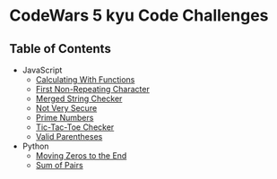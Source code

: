 # CodeWars 5 kyu Code Challenges

## Table of Contents

- JavaScript
  - [Calculating With Functions](calculating-with-functions)
  - [First Non-Repeating Character](first-non-repeating-character)
  - [Merged String Checker](merged-string-checker)
  - [Not Very Secure](not-very-secure)
  - [Prime Numbers](prime-numbers)
  - [Tic-Tac-Toe Checker](tic-tac-toe-checker)
  - [Valid Parentheses](valid-parentheses)
- Python
  - [Moving Zeros to the End](moving-zeros-to-the-end)
  - [Sum of Pairs](sum-of-pairs)
